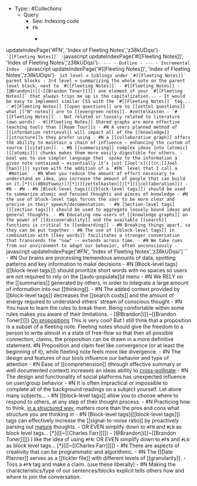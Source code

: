 - Type:: #Collections
    - Query
        - See: Indexing code
        - `FN`
            - ```javascript
updateIndexPage('#FN', 'Index of Fleeting Notes','z38kUDqsi')```
        - `[[Fleeting Notes]]`
            - ```javascript
updateIndexPage('#[[Fleeting Notes]]', 'Index of Fleeting Notes','z38kUDqsi')```
    - ---
    - Outline
    - ---
    - Incremental Index 
        - ```javascript
updateIndexPage('#[[Fleeting Notes]]', 'Index of Fleeting Notes','z38kUDqsi')```
        - 1st level = Siblings under `#[[Fleeting Notes]]` parent blocks
        - 3rd level = summarizing the whole note on the parent level block, next to `#[[Fleeting Notes]]`
        - #[[Fleeting Notes]]
        - [@Brandon]([[~[[Brandon Toner]]]]) one element of your `#[[Fleeting Notes]]` that always trips me up is the capitalization...
        - It would be easy to implement similar CSS with the `#[[Fleeting Notes]]` tag...
        - #[[Fleeting Notes]] [[open questions]] are to [[zettel questions]] what [["N"-notes]] are to [[evergreen notes]]. #zettelkasten
        - `#[[Fleeting Notes]]` - Not related or loosely related to literature (own words)
        - #[[Fleeting Notes]] Shared graphs are more effective teaching tools than [[Roam Tour]]s
        - #N A users planned method of [[information retrieval]] will impact all of the [[knowledge]] [[structure]]s they prefer using
        - #N a [[collaborative graph]] offers the ability to maintain a chain of influence — enhancing the custom of source [[citation]].
        - #N [[summarizing]] complex ideas into [atomic]([[atomic]]) chunks makes them more easily digestible for others.
        - Goal was to use simpler language that  spoke to the information a given note contained — essentially it's just [Joel's]([[cc:[[Joel Chan]]]]) system with the addition of a `#FN` level that I call a `#Notion`
        - #N When you reduce the amount of effort necessary to understand an idea, you increase the amount of people that can build on it.[*](((dBkUYuwoz)))[*]([[zettelkasten]])[*]([[collaboration]])
        - #N
        - #N
        - #N [Block-level tags]([[block-level tags]]) should be used to summarize atomic and focused thoughts and pieces of knowledge
        - #N the use of block-level tags forces the user to be more clear and precise in their speech/documentation.
        - #N [Section-level tags]([[section tags]]) should be used to aggregate loosely bound ideas and general thoughts.
        - #N Educating new users of [[knowledge graphs]] on the power of [[discoverability]] and the available [[search]] functions is critical to [[onboarding]]
        - #N Breaking things apart, so they can be put together
        - #N The use of [[block-level tags]] in combination with [[key words]] facilitates a stronger conversation that transcends the "now" -- extends across time.
        - #N We take cues from our environment to adapt our behavior, often unconsciously
        - ```javascript
updateIndexPage('#FN', 'Index of Fleeting Notes','z38kUDqsi')```
        - #N Our brains are processing tremendous amounts of data, spotting patterns and key information to make decisions
        - #N [Block-level tags]([[block-level tags]]) should prioritize short words with no spaces so users are not required to rely on the [[auto-populate]]d menu
        - #N We RELY on the [[summaries]] generated by others, in order to integrate a large amount of information into our [[thinking]].
        - #N The added context provided by [[block-level tags]] decreases the [[search costs]] and the amount of energy required to understand others' stream of conscious thought
        - #N You have to learn the rules to break them. Being comfortable within some rules makes you aware of their limitations.
        - [@Brandon]([[~[[Brandon Toner]]]]) [On propositions](((TO6VRGI7D))) This is very cool! But I still think that a proposition is a subset of a fleeting note. Fleeting notes should give the freedom to a person to write almost in a state of free-flow so that then all possible connection, claims, the proposition can be drawn in a more definitive statement. #N Proposition and claim feel like convergence (or at least the beginning of it), while fleeting note feels more like divergence. 
        - #N The design and features of our tools influence our behavior and type of attention
        - #N Ease of [[comprehension]] (through effective summary or well documented context) increases an ideas ability to [cross-pollinate]([[cross-pollination]])
        - #N The design and functionality of social platforms has unexpected influence on user/group behavior
        - #N It is often impractical or impossible to complete all of the background readings on a subject yourself. Let alone many subjects...
        - #N [[block-level tags]] allow you to choose where to respond to others, at any step of their thought process. 
        - #N Practicing how to think, [in a structured way](((Spljfcp-2))), matters more than the pros and cons what structure you are thinking in
        - #N [Block-level tags]([[block-level tags]]) tags can effectively increase the [[signal-to-noise ratio]] by proactively parsing out [mature]([[maturity]]) thoughts.
        - OR EVEN simplify down to `#FN` and `#LN` as block level tags... [*]([[~[[Charles Farr]]]])
        - [@Brandon]([[~[[Brandon Toner]]]]) I like the idea of using `#FN`: OR EVEN simplify down to `#FN` and `#LN` as block level tags... [*]([[~[[Charles Farr]]]])
        - #N There are aspects of creativity that can be programmatic and algorithmic.
        - #N The [[Date Planner]] serves as a [[tickler file]] with different levels of [[granularity]].
        - Toss a `#FN` tag and make a claim. (use these liberally)
        - #N Making the characteristics/type of our sentences/blocks explicit tells others how and where to join the conversation.
